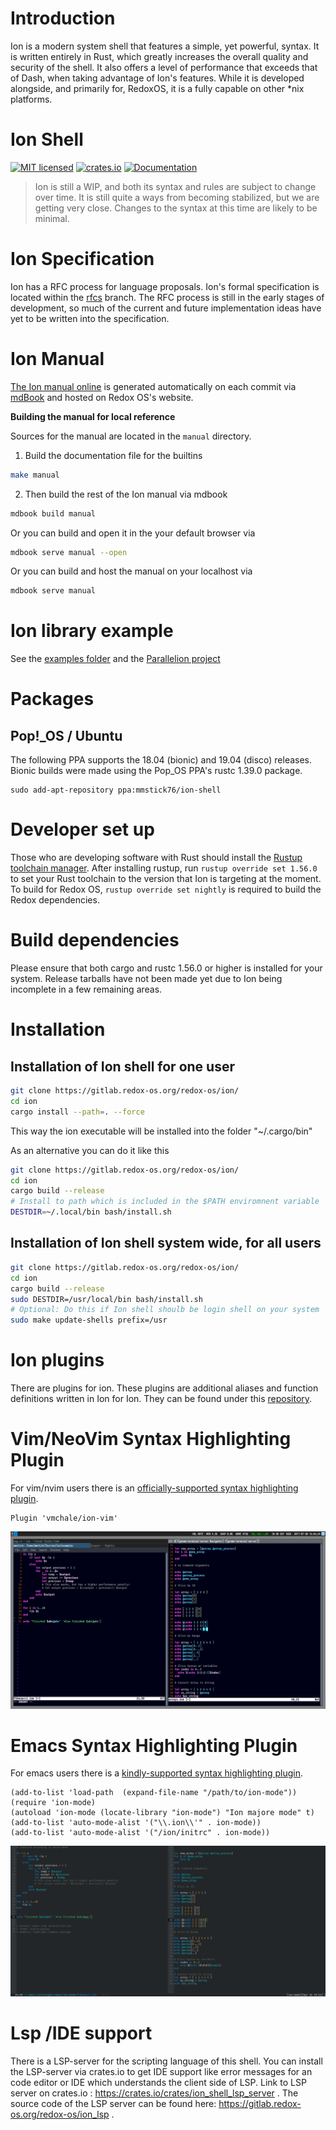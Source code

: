 # Introduction

Ion is a modern system shell that features a simple, yet powerful, syntax. It is written entirely
in Rust, which greatly increases the overall quality and security of the shell. It also offers a
level of performance that exceeds that of Dash, when taking advantage of Ion's features. While it
is developed alongside, and primarily for, RedoxOS, it is a fully capable on other \*nix platforms.

# Ion Shell

[![MIT licensed](https://img.shields.io/badge/license-MIT-blue.svg)](./LICENSE)
[![crates.io](https://meritbadge.herokuapp.com/ion-shell)](https://crates.io/crates/ion-shell)
[![Documentation](https://img.shields.io/badge/documentation-blue)](https://doc.redox-os.org/ion-manual)

> Ion is still a WIP, and both its syntax and rules are subject to change over time. It is
> still quite a ways from becoming stabilized, but we are getting very close. Changes to the
> syntax at this time are likely to be minimal.

# Ion Specification

Ion has a RFC process for language proposals. Ion's formal specification is located within the
[rfcs](https://gitlab.redox-os.org/redox-os/ion/tree/rfcs) branch. The RFC process is still in
the early stages of development, so much of the current and future implementation ideas have
yet to be written into the specification.

# Ion Manual

[The Ion manual online](https://doc.redox-os.org/ion-manual) 
is generated automatically on each commit via [mdBook](https://github.com/azerupi/mdBook) and hosted on Redox OS's website.

**Building the manual for local reference**

Sources for the manual are located in the `manual` directory.

1. Build the documentation file for the builtins 

```sh
make manual
```

2. Then build the rest of the Ion manual via mdbook

```sh
mdbook build manual
```

Or you can build and open it in the your default browser via 

```sh
mdbook serve manual --open
```

Or you can build and host the manual on your localhost via

```sh
mdbook serve manual 
```

# Ion library example

See the [examples folder](https://gitlab.redox-os.org/redox-os/ion/tree/master/examples) and the [Parallelion project](https://gitlab.redox-os.org/AdminXVII/parallelion)

# Packages

## Pop!\_OS / Ubuntu

The following PPA supports the 18.04 (bionic) and 19.04 (disco) releases. Bionic builds were made using the Pop\_OS PPA's rustc 1.39.0 package.

```
sudo add-apt-repository ppa:mmstick76/ion-shell
```

# Developer set up

Those who are developing software with Rust should install the [Rustup toolchain manager](https://rustup.rs/).
After installing rustup, run `rustup override set 1.56.0` to set your Rust toolchain to the version that Ion is
targeting at the moment. To build for Redox OS, `rustup override set nightly` is required to build the Redox
dependencies.

# Build dependencies

Please ensure that both cargo and rustc 1.56.0 or higher is installed for your system.
Release tarballs have not been made yet due to Ion being incomplete in a few remaining areas.

# Installation 

## Installation of Ion shell for one user 

```sh
git clone https://gitlab.redox-os.org/redox-os/ion/
cd ion
cargo install --path=. --force 
```

This way the ion executable will be installed into the folder "~/.cargo/bin"

As an alternative you can do it like this

```sh
git clone https://gitlab.redox-os.org/redox-os/ion/
cd ion
cargo build --release 
# Install to path which is included in the $PATH enviromnent variable
DESTDIR=~/.local/bin bash/install.sh
```

## Installation of Ion shell system wide, for all users

```sh
git clone https://gitlab.redox-os.org/redox-os/ion/
cd ion
cargo build --release 
sudo DESTDIR=/usr/local/bin bash/install.sh
# Optional: Do this if Ion shell shoulb be login shell on your system
sudo make update-shells prefix=/usr
```

# Ion plugins

There are plugins for ion. These plugins are additional aliases and function definitions written in 
Ion for Ion. They can be found under this [repository](https://gitlab.redox-os.org/redox-os/ion-plugins).

# Vim/NeoVim Syntax Highlighting Plugin

For vim/nvim users there is an [officially-supported syntax highlighting plugin](https://gitlab.redox-os.org/redox-os/ion-vim).

```vimscript
Plugin 'vmchale/ion-vim'
```

![Vim Syntax Highlighting](.gitlab/vim_syntax.png)

# Emacs Syntax Highlighting Plugin

For emacs users there is a [kindly-supported syntax highlighting plugin](https://github.com/iwahbe/ion-mode).

```emacs
(add-to-list 'load-path  (expand-file-name "/path/to/ion-mode"))
(require 'ion-mode)
(autoload 'ion-mode (locate-library "ion-mode") "Ion majore mode" t)
(add-to-list 'auto-mode-alist '("\\.ion\\'" . ion-mode))
(add-to-list 'auto-mode-alist '("/ion/initrc" . ion-mode))
```

![Emacs Syntax Highlighting](.gitlab/emacs_syntax.png)

# Lsp /IDE support

There is a LSP-server for the scripting language of this shell. 
You can install the LSP-server via crates.io to get IDE support like error messages for an code editor or IDE which understands the client side of LSP. Link to LSP server on crates.io : https://crates.io/crates/ion_shell_lsp_server .
The source code of the LSP server can be found here: https://gitlab.redox-os.org/redox-os/ion_lsp .
